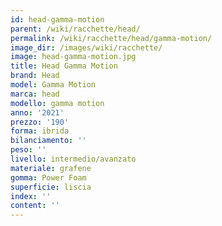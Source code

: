 ```yaml
---
id: head-gamma-motion
parent: /wiki/racchette/head/
permalink: /wiki/racchette/head/gamma-motion/
image_dir: /images/wiki/racchette/
image: head-gamma-motion.jpg
title: Head Gamma Motion
brand: Head
model: Gamma Motion
marca: head
modello: gamma motion
anno: '2021'
prezzo: '190'
forma: ibrida
bilanciamento: ''
peso: ''
livello: intermedio/avanzato
materiale: grafene
gomma: Power Foam
superficie: liscia
index: ''
content: ''
---
```

